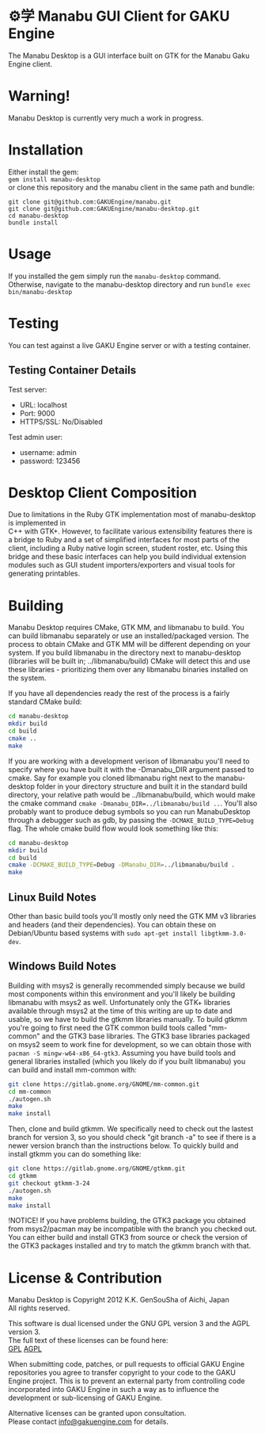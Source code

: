 ⚙学 Manabu GUI Client for GAKU Engine
=====================================
The Manabu Desktop is a GUI interface built on GTK for the Manabu Gaku Engine client.

Warning!
========
Manabu Desktop is currently very much a work in progress.

Installation
============
Either install the gem:  
```gem install manabu-desktop```  
or clone this repository and the manabu client in the same path and bundle:
```
git clone git@github.com:GAKUEngine/manabu.git
git clone git@github.com:GAKUEngine/manabu-desktop.git
cd manabu-desktop
bundle install
```

Usage
=====
If you installed the gem simply run the ```manabu-desktop``` command.  
Otherwise, navigate to the manabu-desktop directory and run ```bundle exec bin/manabu-desktop```

Testing
=======
You can test against a live GAKU Engine server or with a testing container.

Testing Container Details
-------------------------
Test server:
 * URL: localhost
 * Port: 9000
 * HTTPS/SSL: No/Disabled

Test admin user:
 * username: admin
 * password: 123456

Desktop Client Composition
==========================
Due to limitations in the Ruby GTK implementation most of manabu-desktop is implemented in  
C++ with GTK+. However, to facilitate various extensibility features there is a bridge to 
Ruby and a set of simplified interfaces for most parts of the client, including a Ruby native 
login screen, student roster, etc. Using this bridge and these basic interfaces can help you 
build individual extension modules such as GUI student importers/exporters and visual 
tools for generating printables.

Building
========
Manabu Desktop requires CMake, GTK MM, and libmanabu to build. You can build libmanabu 
separately or use an installed/packaged version. The process to obtain CMake and GTK MM 
will be different depending on your system. If you build libmanabu in the directory next 
to manabu-desktop (libraries will be built in; ../libmanabu/build) CMake will detect this 
and use these libraries - prioritizing them over any libmanabu binaries installed on the 
system.
  
If you have all dependencies ready the rest of the process is a fairly standard CMake build:
```sh
cd manabu-desktop
mkdir build
cd build
cmake ..
make
```

If you are working with a development verison of libmanabu you'll need to specify where you have 
built it with the -Dmanabu_DIR argument passed to cmake. Say for example you cloned libmanabu 
right next to the manabu-desktop folder in your directory structure and built it in the standard 
build directory, your relative path would be ../libmanabu/build, which would make the cmake 
command ```cmake -Dmanabu_DIR=../libmanabu/build ..```. You'll also probably want to produce 
debug symbols so you can run ManabuDesktop through a debugger such as gdb, by passing the 
```-DCMAKE_BUILD_TYPE=Debug``` flag. The whole cmake build flow would look something like this:
```sh
cd manabu-desktop
mkdir build
cd build
cmake -DCMAKE_BUILD_TYPE=Debug -DManabu_DIR=../libmanabu/build .
make
```


Linux Build Notes
-----------------
Other than basic build tools you'll mostly only need the GTK MM v3 libraries and headers 
(and their dependencies). You can obtain these on Debian/Ubuntu based systems with 
```sudo apt-get install libgtkmm-3.0-dev```.

Windows Build Notes
-------------------
Building with msys2 is generally recommended simply because we build most components within 
this environment and you'll likely be building libmanabu with msys2 as well. Unfortunately 
only the GTK+ libraries available through msys2 at the time of this writing are up to date 
and usable, so we have to build the gtkmm libraries manually. To build gtkmm you're going to 
first need the GTK common build tools called "mm-common" and the GTK3 base libraries. The 
GTK3 base libraries packaged on msys2 seem to work fine for development, so we can obtain 
those with ```pacman -S mingw-w64-x86_64-gtk3```. Assuming you have build tools and general 
libraries installed (which you likely do if you built libmanabu) you can build and install 
mm-common with:  
```sh
git clone https://gitlab.gnome.org/GNOME/mm-common.git
cd mm-common
./autogen.sh
make
make install
```

Then, clone and build gtkmm. We specifically need to check out the lastest branch for version 
3, so you should check "git branch -a" to see if there is a newer version branch than the 
instructions below. To quickly build and install gtkmm you can do something like:
```sh
git clone https://gitlab.gnome.org/GNOME/gtkmm.git
cd gtkmm
git checkout gtkmm-3-24
./autogen.sh
make
make install
```
!NOTICE! If you have problems building, the GTK3 package you obtained from msys2/pacman may be 
incompatible with the branch you checked out. You can either build and install GTK3 from source 
or check the version of the GTK3 packages installed and try to match the gtkmm branch with that.

License & Contribution
======================
Manabu Desktop is Copyright 2012 K.K. GenSouSha of Aichi, Japan  
All rights reserved.

This software is dual licensed under the GNU GPL version 3 and the AGPL version 3.  
The full text of these licenses can be found here:  
[GPL](https://gnu.org/licenses/gpl.html) [AGPL](https://gnu.org/licenses/agpl.html)  

When submitting code, patches, or pull requests to official GAKU Engine repositories you agree to 
transfer copyright to your code to the GAKU Engine project. This is to prevent an external party 
from controlling code incorporated into GAKU Engine in such a way as to influence the development 
or sub-licensing of GAKU Engine. 

Alternative licenses can be granted upon consultation.  
Please contact info@gakuengine.com for details.
